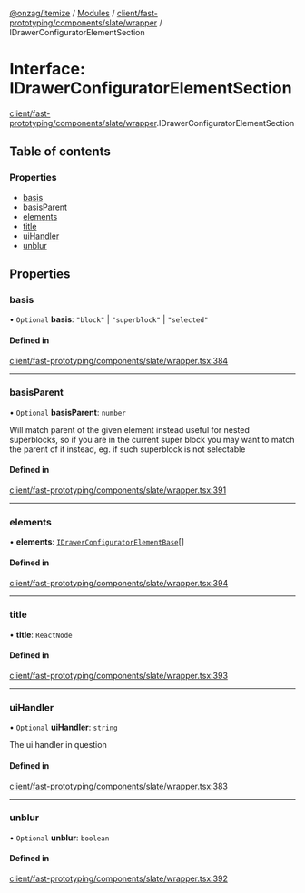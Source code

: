 [@onzag/itemize](../README.md) / [Modules](../modules.md) / [client/fast-prototyping/components/slate/wrapper](../modules/client_fast_prototyping_components_slate_wrapper.md) / IDrawerConfiguratorElementSection

# Interface: IDrawerConfiguratorElementSection

[client/fast-prototyping/components/slate/wrapper](../modules/client_fast_prototyping_components_slate_wrapper.md).IDrawerConfiguratorElementSection

## Table of contents

### Properties

- [basis](client_fast_prototyping_components_slate_wrapper.IDrawerConfiguratorElementSection.md#basis)
- [basisParent](client_fast_prototyping_components_slate_wrapper.IDrawerConfiguratorElementSection.md#basisparent)
- [elements](client_fast_prototyping_components_slate_wrapper.IDrawerConfiguratorElementSection.md#elements)
- [title](client_fast_prototyping_components_slate_wrapper.IDrawerConfiguratorElementSection.md#title)
- [uiHandler](client_fast_prototyping_components_slate_wrapper.IDrawerConfiguratorElementSection.md#uihandler)
- [unblur](client_fast_prototyping_components_slate_wrapper.IDrawerConfiguratorElementSection.md#unblur)

## Properties

### basis

• `Optional` **basis**: ``"block"`` \| ``"superblock"`` \| ``"selected"``

#### Defined in

[client/fast-prototyping/components/slate/wrapper.tsx:384](https://github.com/onzag/itemize/blob/f2f29986/client/fast-prototyping/components/slate/wrapper.tsx#L384)

___

### basisParent

• `Optional` **basisParent**: `number`

Will match parent of the given element instead useful for nested
superblocks, so if you are in the current super block you may
want to match the parent of it instead, eg. if such superblock
is not selectable

#### Defined in

[client/fast-prototyping/components/slate/wrapper.tsx:391](https://github.com/onzag/itemize/blob/f2f29986/client/fast-prototyping/components/slate/wrapper.tsx#L391)

___

### elements

• **elements**: [`IDrawerConfiguratorElementBase`](client_fast_prototyping_components_slate_wrapper.IDrawerConfiguratorElementBase.md)[]

#### Defined in

[client/fast-prototyping/components/slate/wrapper.tsx:394](https://github.com/onzag/itemize/blob/f2f29986/client/fast-prototyping/components/slate/wrapper.tsx#L394)

___

### title

• **title**: `ReactNode`

#### Defined in

[client/fast-prototyping/components/slate/wrapper.tsx:393](https://github.com/onzag/itemize/blob/f2f29986/client/fast-prototyping/components/slate/wrapper.tsx#L393)

___

### uiHandler

• `Optional` **uiHandler**: `string`

The ui handler in question

#### Defined in

[client/fast-prototyping/components/slate/wrapper.tsx:383](https://github.com/onzag/itemize/blob/f2f29986/client/fast-prototyping/components/slate/wrapper.tsx#L383)

___

### unblur

• `Optional` **unblur**: `boolean`

#### Defined in

[client/fast-prototyping/components/slate/wrapper.tsx:392](https://github.com/onzag/itemize/blob/f2f29986/client/fast-prototyping/components/slate/wrapper.tsx#L392)
